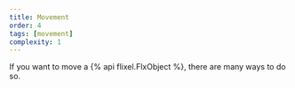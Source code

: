 ```yaml
---
title: Movement
order: 4
tags: [movement]
complexity: 1
---
```

If you want to move a {% api flixel.FlxObject %}, there are many ways to do so.
